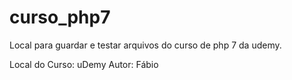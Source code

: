 # curso_php7
Local para guardar e testar arquivos do curso de php 7 da udemy.

Local do Curso: uDemy
Autor: Fábio

